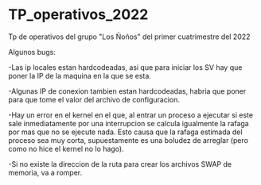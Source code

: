 # TP_operativos_2022
Tp de operativos del grupo "Los Ñoños" del primer cuatrimestre del 2022

Algunos bugs:

-Las ip locales estan hardcodeadas, asi que para iniciar los SV hay que poner la IP de la maquina en la que se esta.

-Algunas IP de conexion tambien estan hardcodeadas, habria que poner para que tome el valor del archivo de configuracion.

-Hay un error en el kernel en el que, al entrar un proceso a ejecutar si este sale inmediatamente por una interrupcion se calcula igualmente la rafaga
por mas que no se ejecute nada.
Esto causa que la rafaga estimada del proceso sea muy corta, supuestamente es una boludez de arreglar (pero como no hice el kernel no lo hago).

-Si no existe la direccion de la ruta para crear los archivos SWAP de memoria, va a romper.
